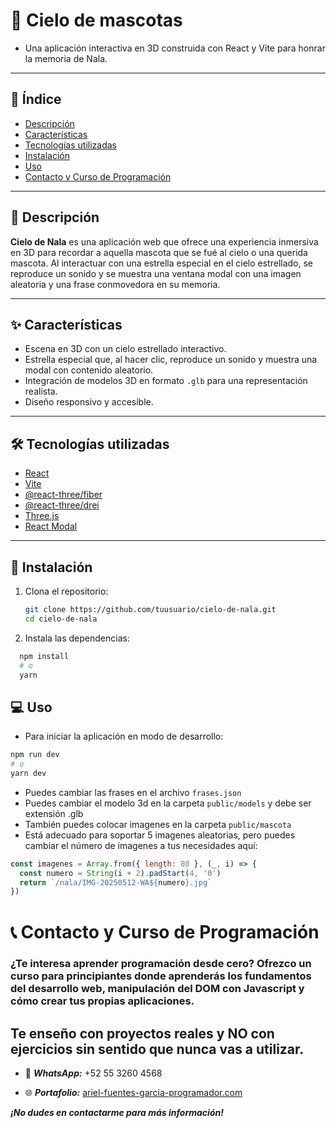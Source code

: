 # 🌟 Cielo de mascotas

- Una aplicación interactiva en 3D construida con React y Vite para honrar la memoria de Nala.

---

## 📖 Índice

- [Descripción](#-descripción)
- [Características](#-características)
- [Tecnologías utilizadas](#-tecnologías-utilizadas)
- [Instalación](#-instalación)
- [Uso](#-uso)
- [Contacto y Curso de Programación](#-contacto-y-curso-de-programación)

---

## 🐾 Descripción

**Cielo de Nala** es una aplicación web que ofrece una experiencia inmersiva en 3D para recordar a aquella mascota que se fué al cielo o una querida mascota. Al interactuar con una estrella especial en el cielo estrellado, se reproduce un sonido y se muestra una ventana modal con una imagen aleatoria y una frase conmovedora en su memoria.

---

## ✨ Características

- Escena en 3D con un cielo estrellado interactivo.
- Estrella especial que, al hacer clic, reproduce un sonido y muestra una modal con contenido aleatorio.
- Integración de modelos 3D en formato `.glb` para una representación realista.
- Diseño responsivo y accesible.

---

## 🛠️ Tecnologías utilizadas

- [React](https://reactjs.org/)
- [Vite](https://vitejs.dev/)
- [@react-three/fiber](https://github.com/pmndrs/react-three-fiber)
- [@react-three/drei](https://github.com/pmndrs/drei)
- [Three.js](https://threejs.org/)
- [React Modal](https://github.com/reactjs/react-modal)

---

## 🚀 Instalación

1. Clona el repositorio:
   ```bash
   git clone https://github.com/tuusuario/cielo-de-nala.git
   cd cielo-de-nala
2. Instala las dependencias:
```bash
  npm install
  # o
  yarn
```

## 💻 Uso
- Para iniciar la aplicación en modo de desarrollo:
```bash
npm run dev
# o
yarn dev
```

- Puedes cambiar las frases en el archivo `frases.json`
- Puedes cambiar el modelo 3d en la carpeta `public/models` y debe ser extensión .glb
- También puedes colocar imagenes en la carpeta `public/mascota`
- Está adecuado para soportar 5 imagenes aleatorias, pero puedes cambiar el número de imagenes a tus necesidades aquí:
```js
const imagenes = Array.from({ length: 80 }, (_, i) => {
  const numero = String(i + 2).padStart(4, '0')
  return `/nala/IMG-20250512-WA${numero}.jpg`
})
```

# 📞 Contacto y Curso de Programación
### ¿Te interesa aprender programación desde cero? Ofrezco un curso para principiantes donde aprenderás los fundamentos del desarrollo web, manipulación del DOM con Javascript y cómo crear tus propias aplicaciones.

## Te enseño con proyectos reales y NO con ejercicios sin sentido que nunca vas a utilizar.

- 📱 ***WhatsApp:*** +52 55 3260 4568

- 🌐 ***Portafolio:*** [ariel-fuentes-garcia-programador.com](https://ariel-fuentes-garcia-programador.com)

***¡No dudes en contactarme para más información!***